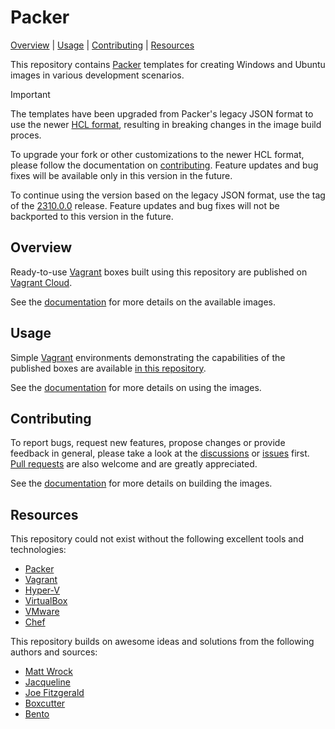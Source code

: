 # Packer

[Overview] | [Usage] | [Contributing] | [Resources]  

This repository contains [Packer] templates for creating Windows and Ubuntu images in various development scenarios.

> [!IMPORTANT]  
> The templates have been upgraded from Packer's legacy JSON format to use the newer [HCL format][PackerJSONToHCL], resulting in breaking changes in the image build proces.  
>  
> To upgrade your fork or other customizations to the newer HCL format, please follow the documentation on [contributing]. Feature updates and bug fixes will be available only in this version in the future.
>  
> To continue using the version based on the legacy JSON format, use the tag of the [2310.0.0][LastJSONRelease] release. Feature updates and bug fixes will not be backported to this version in the future.

[PackerJSONToHCL]: https://developer.hashicorp.com/packer/docs/templates/json_to_hcl
[LastJSONRelease]: https://github.com/gusztavvargadr/packer/tree/2310.0.0

## Overview

Ready-to-use [Vagrant] boxes built using this repository are published on [Vagrant Cloud][VagrantCloudBoxes].

See the [documentation][WikiOverview] for more details on the available images.

[Overview]: #overview

[VagrantCloudBoxes]: https://app.vagrantup.com/gusztavvargadr

[WikiOverview]: https://github.com/gusztavvargadr/packer/wiki#overview

## Usage

Simple [Vagrant] environments demonstrating the capabilities of the published boxes are available [in this repository][WikiUsage].

See the [documentation][WikiUsage] for more details on using the images.

[Usage]: #usage

[WikiUsage]: https://github.com/gusztavvargadr/packer/wiki#usage

## Contributing

To report bugs, request new features, propose changes or provide feedback in general, please take a look at the [discussions] or [issues] first. [Pull requests] are also welcome and are greatly appreciated.

See the [documentation][WikiContributing] for more details on building the images.

[Contributing]: #contributing

[Discussions]: https://github.com/gusztavvargadr/packer/discussions
[Issues]: https://github.com/gusztavvargadr/packer/issues
[Pull requests]: https://github.com/gusztavvargadr/packer/pulls

[WikiContributing]: https://github.com/gusztavvargadr/packer/wiki#contributing

## Resources

This repository could not exist without the following excellent tools and technologies:

- [Packer]
- [Vagrant]
- [Hyper-V]
- [VirtualBox]
- [VMware]
- [Chef]

This repository builds on awesome ideas and solutions from the following authors and sources:

- [Matt Wrock]
- [Jacqueline]
- [Joe Fitzgerald]
- [Boxcutter]
- [Bento]

[Resources]: #resources

[Packer]: https://www.packer.io
[Vagrant]: https://www.vagrantup.com
[Chef]: https://www.chef.io
[Hyper-V]: https://learn.microsoft.com/en-us/virtualization/
[VirtualBox]: https://www.virtualbox.org
[VMware]: https://www.vmware.com/products/workstation-pro.html

[Matt Wrock]: https://github.com/mwrock/packer-templates
[Jacqueline]: https://github.com/jacqinthebox/packer-templates
[Joe Fitzgerald]: https://github.com/joefitzgerald/packer-windows
[Boxcutter]: https://github.com/boxcutter/windows
[Bento]: https://github.com/chef/bento
